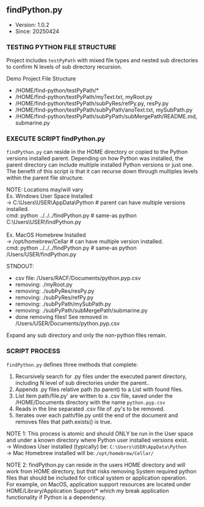 ## findPython.py ##
- Version: 1.0.2
- Since: 20250424

### TESTING PYTHON FILE STRUCTURE ###

Project includes `testPyPath` with mixed file types and nested
sub directories to confirm N levels of sub directory recursion.

Demo Project File Structure
- /HOME/find-python/testPyPath/*
- /HOME/find-python/testPyPath/myText.txt, myRoot.py
- /HOME/find-python/testPyPath/subPyRes/refPy.py, resPy.py
- /HOME/find-python/testPyPath/subPyPath/anoText.txt, mySubPath.py
- /HOME/find-python/testPyPath/subPyPath/subMergePath/README.md, submarine.py


### EXECUTE SCRIPT findPython.py ###

`findPython.py` can reside in the HOME directory or copied to the Python
versions installed parent. Depending on how Python was installed, the parent 
directory can include multiple installed Python versions or just one.
The benefit of this script is that it can recurse down through multiples levels
within the parent file structure.

NOTE: Locations may/will vary
<br/>Ex. Windows User Space Installed
<br/>-> C:\Users\USER\AppData\Python # parent can have multiple versions installed.
<br/>cmd: python ../../../findPython.py # same-as python C:\Users\USER\findPython.py
<br/>
<br/>Ex. MacOS Homebrew Installed
<br/>-> /opt/homebrew/Cellar # can have multiple version installed.
<br/>cmd: python ../../../findPython.py # same-as python /Users/USER/findPython.py 

STNDOUT:
- csv file: /Users/RACF/Documents/python.pyp.csv
- removing: ./myRoot.py
- removing: ./subPyRes/resPy.py
- removing: ./subPyRes/refPy.py
- removing: ./subPyPath/mySubPath.py
- removing: ./subPyPath/subMergePath/submarine.py
- done removing files! See removed in /Users/USER/Documents/python.pyp.csv

Expand any sub directory and only the non-python files remain.


### SCRIPT PROCESS ###

`findPython.py` defines three methods that complete:
1. Recursively search for .py files under the executed parent directory,
   including N level of sub directories under the parent..
2. Appends .py files relative path (to parent) to a List with found files.
3. List item path/file.py' are written to a .csv file, saved under the 
   /HOME/Documents directory with the name `python.pyp.csv`
4. Reads in the line separated .csv file of .py's to be removed. 
5. Iterates over each path/file.py until the end of the document
   and removes files that path.exists() is true.

NOTE 1: This process is atomic and should ONLY be run in the User space
  and under a known directory where Python user installed versions exist.
  <br/>-> Windows User installed (typically) be: `C:\Users\USER\AppData\Python`
  <br/>-> Mac Homebrew installed will be:  `/opt/homebrew/Cellar/`

NOTE 2: findPython.py can reside in the users HOME directory and will work 
     from HOME directory, but that risks removing System required python files 
     that should be included for critical system or application operation.<br/>
     For example, on MacOS, application support resources are located under 
     HOME/Library/Application Support/* which my break application functionality
     if Python is a dependency.
